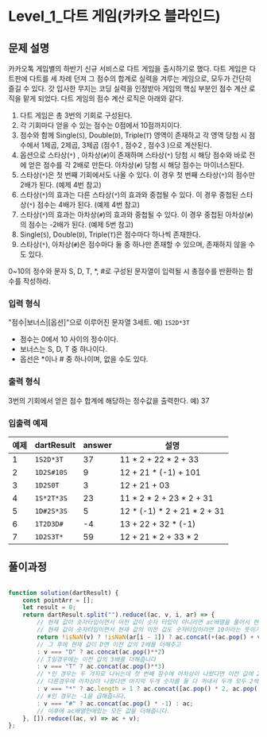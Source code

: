 # Level_1_다트 게임(카카오 블라인드)

## 문제 설명

카카오톡 게임별의 하반기 신규 서비스로 다트 게임을 출시하기로 했다. 다트 게임은 다트판에 다트를 세 차례 던져 그 점수의 합계로 실력을 겨루는 게임으로, 모두가 간단히 즐길 수 있다.
갓 입사한 무지는 코딩 실력을 인정받아 게임의 핵심 부분인 점수 계산 로직을 맡게 되었다. 다트 게임의 점수 계산 로직은 아래와 같다.

1. 다트 게임은 총 3번의 기회로 구성된다.
2. 각 기회마다 얻을 수 있는 점수는 0점에서 10점까지이다.
3. 점수와 함께 Single(`S`), Double(`D`), Triple(`T`) 영역이 존재하고 각 영역 당첨 시 점수에서 1제곱, 2제곱, 3제곱 (점수1 , 점수2 , 점수3 )으로 계산된다.
4. 옵션으로 스타상(`*`) , 아차상(`#`)이 존재하며 스타상(`*`) 당첨 시 해당 점수와 바로 전에 얻은 점수를 각 2배로 만든다. 아차상(`#`) 당첨 시 해당 점수는 마이너스된다.
5. 스타상(`*`)은 첫 번째 기회에서도 나올 수 있다. 이 경우 첫 번째 스타상(`*`)의 점수만 2배가 된다. (예제 4번 참고)
6. 스타상(`*`)의 효과는 다른 스타상(`*`)의 효과와 중첩될 수 있다. 이 경우 중첩된 스타상(`*`) 점수는 4배가 된다. (예제 4번 참고)
7. 스타상(`*`)의 효과는 아차상(`#`)의 효과와 중첩될 수 있다. 이 경우 중첩된 아차상(`#`)의 점수는 -2배가 된다. (예제 5번 참고)
8. Single(`S`), Double(`D`), Triple(`T`)은 점수마다 하나씩 존재한다.
9. 스타상(`*`), 아차상(`#`)은 점수마다 둘 중 하나만 존재할 수 있으며, 존재하지 않을 수도 있다.

0~10의 정수와 문자 S, D, T, *, #로 구성된 문자열이 입력될 시 총점수를 반환하는 함수를 작성하라.

### 입력 형식

"점수|보너스|[옵션]"으로 이루어진 문자열 3세트.
예) `1S2D*3T`

- 점수는 0에서 10 사이의 정수이다.
- 보너스는 S, D, T 중 하나이다.
- 옵선은 *이나 # 중 하나이며, 없을 수도 있다.

### 출력 형식

3번의 기회에서 얻은 점수 합계에 해당하는 정수값을 출력한다.
예) 37

### 입출력 예제

| 예제 | dartResult | answer | 설명                        |
| ---- | ---------- | ------ | --------------------------- |
| 1    | `1S2D*3T`  | 37     | 11 * 2 + 22 * 2 + 33        |
| 2    | `1D2S#10S` | 9      | 12 + 21 * (-1) + 101        |
| 3    | `1D2S0T`   | 3      | 12 + 21 + 03                |
| 4    | `1S*2T*3S` | 23     | 11 * 2 * 2 + 23 * 2 + 31    |
| 5    | `1D#2S*3S` | 5      | 12 * (-1) * 2 + 21 * 2 + 31 |
| 6    | `1T2D3D#`  | -4     | 13 + 22 + 32 * (-1)         |
| 7    | `1D2S3T*`  | 59     | 12 + 21 * 2 + 33 * 2        |

## 풀이과정

```javascript

function solution(dartResult) {
    const pointArr = [];
    let result = 0;
    return dartResult.split("").reduce((ac, v, i, ar) => {
        // 현재 값이 숫자타입이면서 이전 값이 숫자 타입이 아니라면 ac배열을 풀어서 현재 값을 넣고
        // 현재 값이 숫자타입이면서 현재 값의 이전 값도 숫자타입이라면 10이라는 뜻이기 때문에 먼저들어간 1을 꺼낸후에0을 붙여줍니다
        return !isNaN(v) ? !isNaN(ar[i - 1]) ? ac.concat(+(ac.pop() + v)) : [...ac, +v] 
        // 그 후에 현재 값이 D면 이전 값의 2배를 더해주고 
        : v === "D" ? ac.concat(ac.pop()**2) 
        // T일경우에는 이전 값의 3배를 더해줍니다
        : v === "T" ? ac.concat(ac.pop()**3)
        // *인 경우는 두 가지로 나뉘는데 첫 번째 점수에 아차상이 나왔다면 이전 값에 2배를 해주고
        // 다른경우에 아차상이 나왔다면 마지막 두개 숫자를 둘 다 꺼내서 두개 모두 2씩 곱해준 뒤 다시 넣어줍니다.
        : v === "*" ? ac.length > 1 ? ac.concat([ac.pop() * 2, ac.pop() * 2].reverse()) : ac.concat(ac.pop() * 2)
        // #인 경우는 -1을 곱해줍니다.
        : v === "#" ? ac.concat(ac.pop() * -1) : ac; 
        // 이후에 ac배열안에있는 모든 값을 더해줍니다.
    }, []).reduce((ac, v) => ac + v);
};
```

